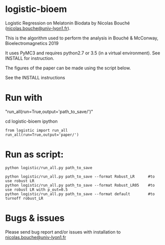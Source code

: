# logistic-bioem
Logistic Regression on Melatonin Biodata by  Nicolas Bouché (nicolas.bouche@univ-lyon1.fr).

This is the algorithm used to perform the analysis in Bouché & McConway, Bioelectromagnetics 2019

It uses PyMC3 and requires python2.7 or 3.5 (in a virtual environment). See INSTALL for instruction.

The figures of the paper can be made using the script below.

See the INSTALL instructions

# Run with 

"run_all(run=True,output='path_to_save/')"

cd logistic-bioem
ipython
```
from logistic import run_all
run_all(run=True,output='paper/')
```

# Run as script:
```
python logistic/run_all.py path_to_save 

python logistic/run_all.py path_to_save --format Robust_LR      #to use robust LR
python logistic/run_all.py path_to_save --format Robust_LR05    #to use robust LR with p_out=0.5
python logistic/run_all.py path_to_save --format default        #to turnoff robust_LR
```
# Bugs & issues

Please send bug report and/or issues with installation to nicolas.bouche@univ-lyon1.fr
